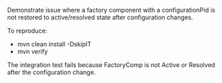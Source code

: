 Demonstrate issue where a factory component with a configurationPid is not 
restored to active/resolved state after configuration changes.

To reproduce:

*   mvn clean install  -DskipIT 
*   mvn verify

The integration test fails because FactoryComp is not Active or Resolved after the configuration change. 